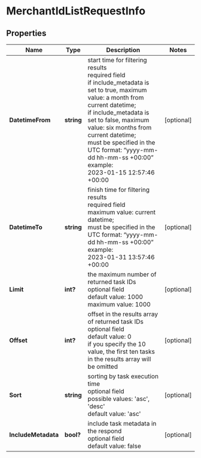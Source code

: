 # MerchantIdListRequestInfo


## Properties

| Name | Type | Description | Notes |
|------------ | ------------- | ------------- | -------------|
**DatetimeFrom** | **string** | start time for filtering results<br>required field<br>if include_metadata is set to true, maximum value: a month from current datetime;<br>if include_metadata is set to false, maximum value: six months from current datetime;<br>must be specified in the UTC format: “yyyy-mm-dd hh-mm-ss +00:00”<br>example:<br>2023-01-15 12:57:46 +00:00 |[optional]|
**DatetimeTo** | **string** | finish time for filtering results<br>required field<br>maximum value: current datetime;<br>must be specified in the UTC format: “yyyy-mm-dd hh-mm-ss +00:00”<br>example:<br>2023-01-31 13:57:46 +00:00 |[optional]|
**Limit** | **int?** | the maximum number of returned task IDs<br>optional field<br>default value: 1000<br>maximum value: 1000 |[optional]|
**Offset** | **int?** | offset in the results array of returned task IDs<br>optional field<br>default value: 0<br>if you specify the 10 value, the first ten tasks in the results array will be omitted |[optional]|
**Sort** | **string** | sorting by task execution time<br>optional field<br>possible values: 'asc', 'desc'<br>default value: 'asc' |[optional]|
**IncludeMetadata** | **bool?** | include task metadata in the respond<br>optional field<br>default value: false |[optional]|